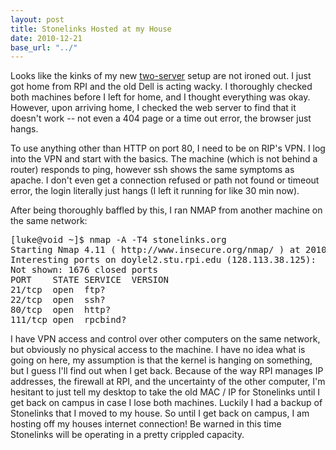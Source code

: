 ```yaml
---
layout: post
title: Stonelinks Hosted at my House
date: 2010-12-21
base_url: "../"
---
```


Looks like the kinks of my new [two-server](dr-serverlove-or-how-i-learned-to-stop-worrying-and-love-the-raid.html) setup are not ironed out. I just got home from RPI and the old Dell is acting wacky. I thoroughly checked both machines before I left for home, and I thought everything was okay. However, upon arriving home, I checked the web server to find that it doesn't work -- not even a 404 page or a time out error, the browser just hangs.

To use anything other than HTTP on port 80, I need to be on RIP's VPN. I log into the VPN and start with the basics. The machine (which is not behind a router) responds to ping, however ssh shows the same symptoms as apache. I don't even get a connection refused or path not found or timeout error, the login literally just hangs (I left it running for like 30 min now).

After being thoroughly baffled by this, I ran NMAP from another machine on the same network:

<pre>
[luke@void ~]$ nmap -A -T4 stonelinks.org
Starting Nmap 4.11 ( http://www.insecure.org/nmap/ ) at 2010-12-27 03:39 EST
Interesting ports on doylel2.stu.rpi.edu (128.113.38.125):
Not shown: 1676 closed ports
PORT    STATE SERVICE  VERSION
21/tcp  open  ftp?
22/tcp  open  ssh?
80/tcp  open  http?
111/tcp open  rpcbind?
</pre>

I have VPN access and control over other computers on the same network, but obviously no physical access to the machine. I have no idea what is going on here, my assumption is that the kernel is hanging on something, but I guess I'll find out when I get back. Because of the way RPI manages IP addresses, the firewall at RPI, and the uncertainty of the other computer, I'm hesitant to just tell my desktop to take the old MAC / IP for Stonelinks until I get back on campus in case I lose both machines. Luckily I had a backup of Stonelinks that I moved to my house. So until I get back on campus, I am hosting off my houses internet connection! Be warned in this time Stonelinks will be operating in a pretty crippled capacity.
